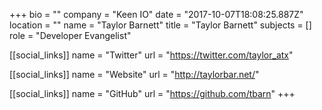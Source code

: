 +++
bio = ""
company = "Keen IO"
date = "2017-10-07T18:08:25.887Z"
location = ""
name = "Taylor Barnett"
title = "Taylor Barnett"
subjects = []
role = "Developer Evangelist"

[[social_links]]
  name = "Twitter"
  url = "https://twitter.com/taylor_atx"

[[social_links]]
  name = "Website"
  url = "http://taylorbar.net/"

[[social_links]]
  name = "GitHub"
  url = "https://github.com/tbarn"
+++
